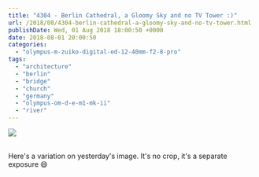 ```yaml
---
title: "4304 - Berlin Cathedral, a Gloomy Sky and no TV Tower :)"
url: /2018/08/4304-berlin-cathedral-a-gloomy-sky-and-no-tv-tower.html
publishDate: Wed, 01 Aug 2018 18:00:50 +0000
date: 2018-08-01 20:00:50
categories: 
  - "olympus-m-zuiko-digital-ed-12-40mm-f2-8-pro"
tags: 
  - "architecture"
  - "berlin"
  - "bridge"
  - "church"
  - "germany"
  - "olympus-om-d-e-m1-mk-ii"
  - "river"
---
```

<div class="container">
<div class="center"><a target="_blank" href="https://d25zfm9zpd7gm5.cloudfront.net/1200x1200/2017/20170623_165104_lr.jpg"><img class="webfeedsFeaturedVisual" src="https://d25zfm9zpd7gm5.cloudfront.net/0600x0600/2017/20170623_165104_lr.jpg" /></a></div>
</div>
<br />

Here's a variation on yesterday's image. It's no crop, it's a separate exposure 😄
